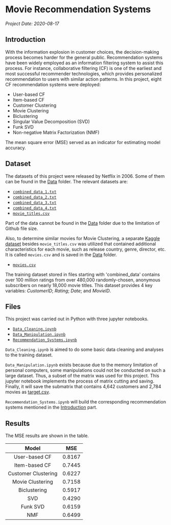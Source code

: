 # Movie Recommendation Systems

*Project Date: 2020-08-17*

## Introduction

With the information explosion in customer choices, the decision-making process becomes harder for the general public. Recommendation systems have been widely employed as an information filtering system to assist this process. For instance, collaborative filtering (CF) is one of the earliest and most successful recommender technologies, which provides personalized recommendation to users with similar action patterns. In this project, eight CF recommendation systems were deployed:

- User-based CF
- Item-based CF
- Customer Clustering 
- Movie Clustering
- Biclustering
- Singular Value Decomposition (SVD)
- Funk SVD
- Non-negative Matrix Factorization (NMF)

The mean square error (MSE) served as an indicator for estimating model accuracy. 

## Dataset

The datasets of this project were released by Netflix in 2006. Some of them can be found in the [Data](./Data) folder. The relevant datasets are:

- [`combined_data_1.txt`](https://www.kaggle.com/netflix-inc/netflix-prize-data)
- [`combined_data_2.txt`](https://www.kaggle.com/netflix-inc/netflix-prize-data)
- [`combined_data_3.txt`](https://www.kaggle.com/netflix-inc/netflix-prize-data)
- [`combined_data_4.txt`](https://www.kaggle.com/netflix-inc/netflix-prize-data)
- [`movie_titles.csv`](./Data/movie_titles.csv)

Part of the data cannot be found in the [Data](./Data) folder due to the limitation of Github file size.

Also, to determine similar movies for Movie Clustering, a separate [Kaggle dataset](https://www.kaggle.com/danielgrijalvas/movies) besides `movie_titles.csv` was utilized that contained additional characteristics for each movie, such as release country, genre, director, etc. It is called `movies.csv` and is saved in the [Data](./Data) folder.

- [`movies.csv`](./Data/movies.csv)

The training dataset stored in files starting with 'combined_data' contains over 100 million ratings from over 480,000 randomly-chosen, anonymous subscribers on nearly 18,000 movie titles. This dataset provides 4 key variables: *CustomerID*; *Rating*; *Date*; and *MovieID*.

## Files

This project was carried out in Python with three jupyter notebooks.

- [`Data_Cleaning.ipynb`](./Data_Cleaning.ipynb)
- [`Data_Manipulation.ipynb`](./Data_Manipulation.ipynb)
- [`Recommendation_Systems.ipynb`](./Recommendation_Systems.ipynb)

`Data_Cleaning.ipynb` is aimed to do some basic data cleaning and analyses to the training dataset. 

`Data_Manipulation.ipynb` exists because due to the memory limitation of personal computers, some manipulations could not be conducted on such a large dataset. Thus, a subset of the matrix was used for this project. This jupyter notebook implements the process of matrix cutting and saving. Finally, it will save the submatrix that contains 4,642 customers and 2,784 movies as [target.csv](./Data/target.csv).

`Recommendation_Systems.ipynb` will build the corresponding recommendation systems mentioned in the [Introduction](https://github.com/Mingxuan-Yang/Movie-Recommendation-Systems#introduction) part.

## Results

The MSE results are shown in the table.

|Model|MSE|
|:---:|:-:|
|User-based CF|0.8167|
|Item-based CF|0.7445|
|Customer Clustering|0.6227|
|Movie Clustering|0.7158|
|Biclustering|0.5917|
|SVD|0.4290|
|Funk SVD|0.6159|
|NMF|0.6499|